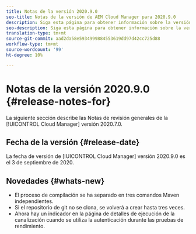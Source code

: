 ```yaml
---
title: Notas de la versión 2020.9.0
seo-title: Notas de la versión de AEM Cloud Manager para 2020.9.0
description: Siga esta página para obtener información sobre la versión 2020.9.0 de Cloud Manager
seo-description: Siga esta página para obtener información sobre la versión 2020.9.0 de AEM Cloud Manager
translation-type: tm+mt
source-git-commit: aad2da58e5934999884553619dd97d42cc725d88
workflow-type: tm+mt
source-wordcount: '99'
ht-degree: 10%

---
```


# Notas de la versión 2020.9.0 {#release-notes-for}

La siguiente sección describe las Notas de revisión generales de la [!UICONTROL Cloud Manager] versión 2020.7.0.

## Fecha de la versión {#release-date}

La fecha de versión de [!UICONTROL Cloud Manager] versión 2020.9.0 es el 3 de septiembre de 2020.

## Novedades {#whats-new}

* El proceso de compilación se ha separado en tres comandos Maven independientes.
* Si el repositorio de git no se clona, se volverá a crear hasta tres veces.
* Ahora hay un indicador en la página de detalles de ejecución de la canalización cuando se utiliza la autenticación durante las pruebas de rendimiento.